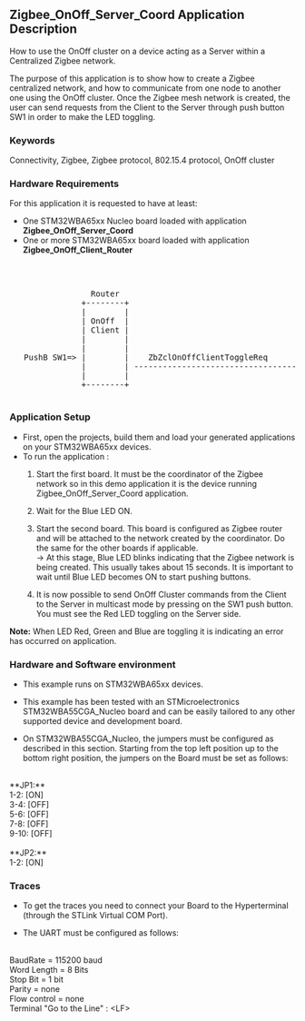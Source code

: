 ## __Zigbee_OnOff_Server_Coord Application Description__

How to use the OnOff cluster on a device acting as a Server within a Centralized Zigbee network.

The purpose of this application is to show how to create a Zigbee centralized network, and how to communicate from one node to another one using the OnOff cluster. Once the Zigbee mesh network is created, the user can send requests from the Client to the Server through push button SW1 in order to make the LED toggling.

### __Keywords__

Connectivity, Zigbee, Zigbee protocol, 802.15.4 protocol, OnOff cluster

### __Hardware Requirements__

For this application it is requested to have at least:

* One STM32WBA65xx Nucleo board loaded with application **Zigbee_OnOff_Server_Coord**
* One or more STM32WBA65xx board loaded with application **Zigbee_OnOff_Client_Router**
</br>

<pre>
	
                 Router                                          Coord.
               +--------+                                      +--------+
               |        |                                      |        |
               | OnOff  |                                      | OnOff  |        
               | Client |                                      | Server | 
               |        |                                      |        |
               |        |                                      |        |
   PushB SW1=> |        |    ZbZclOnOffClientToggleReq         |        |
               |        | -----------------------------------> |        | => LED Toggle
               |        |                                      |        |			   
               +--------+                                      +--------+

</pre> 

### __Application Setup__

* First, open the projects, build them and load your generated applications on your STM32WBA65xx devices.
* To run the application :
	1. Start the first board. It must be the coordinator of the Zigbee network so in this demo application it is the device running Zigbee_OnOff_Server_Coord application.  

	2. Wait for the Blue LED ON.  

	3. Start the second board. This board is configured as Zigbee router and will be attached to the network created by the coordinator.
Do the same for the other boards if applicable.  
&rarr; At this stage, Blue LED blinks indicating that the Zigbee network is being created. This usually takes about 15 seconds. It is important to wait until Blue LED becomes ON to start pushing buttons.    

	4. It is now possible to send OnOff Cluster commands from the Client to the Server in multicast mode by pressing on the SW1 push button. 
You must see the Red LED toggling on the Server side.  

**Note:** When LED Red, Green and Blue are toggling it is indicating an error has occurred on application.

### __Hardware and Software environment__

* This example runs on STM32WBA65xx devices.  

* This example has been tested with an STMicroelectronics STM32WBA55CGA_Nucleo board and can be easily tailored to any other supported device and development board.  

* On STM32WBA55CGA_Nucleo, the jumpers must be configured as described in this section. Starting from the top left position up to the bottom right position, the jumpers on the Board must be set as follows:
<br>    
**JP1:**</br>
1-2:  [ON]</br>
3-4:  [OFF]</br>
5-6:  [OFF]</br>
7-8:  [OFF]</br>
9-10: [OFF]</br>
<br>
**JP2:**</br>
1-2:  [ON]  

### __Traces__

* To get the traces you need to connect your Board to the Hyperterminal (through the STLink Virtual COM Port).  

* The UART must be configured as follows:  
<br>
BaudRate       = 115200 baud</br>
Word Length    = 8 Bits</br>
Stop Bit       = 1 bit</br>
Parity         = none</br>
Flow control   = none</br>
Terminal   "Go to the Line" : &lt;LF&gt;  
 